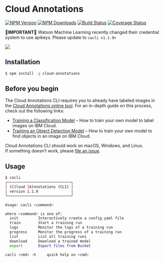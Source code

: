# Cloud Annotations
[![NPM Version](https://img.shields.io/npm/v/cloud-annotations.svg)](https://npmjs.org/package/cloud-annotations)
[![NPM Downloads](https://img.shields.io/npm/dm/cloud-annotations.svg)](https://npmjs.org/package/cloud-annotations)
[![Build Status](https://img.shields.io/travis/cloud-annotations/training/master.svg)](https://travis-ci.org/cloud-annotations/training)
[![Coverage Status](https://img.shields.io/coveralls/cloud-annotations/training/master.svg)](https://coveralls.io/github/cloud-annotations/training?branch=master)

**🚨IMPORTANT🚨** Watson Machine Learning recently changed their credential system to use apikeys. Please update to `cacli v1.1.9+` 

![](https://cloud-annotations.github.io/training/object-detection/assets/main.png)

## Installation

```bash
$ npm install -g cloud-annotations
```

## Before you begin

The Cloud Annotations CLI requires you to already have labeled images in the [Cloud Annotations online tool](https://cloud.annotations.ai/). For an in-depth guide on this process, check out the following links:

- [Training a Classification Model](https://cloud-annotations.github.io/training/classification/cli/) – How to train your own model to label images on IBM Cloud.
- [Training an Object Detection Model](https://cloud-annotations.github.io/training/object-detection/cli/) – How to train your own model to find objects in an image on IBM Cloud.

Cloud Annotations CLI should work on macOS, Windows, and Linux.<br>
If something doesn’t work, please [file an issue](https://github.com/cloud-annotations/training/issues/new).

## Usage
```bash
$ cacli
┌─────────────────────────────┐
│ (C)loud (A)nnotations (CLI) │
│ version 1.1.9               │
└─────────────────────────────┘

Usage: cacli <command>

where <command> is one of:
  init         Interactively create a config.yaml file
  train        Start a training run
  logs         Monitor the logs of a training run
  progress     Monitor the progress of a training run
  list         List all training runs
  download     Download a trained model
  export       Export files from Bucket

cacli <cmd> -h     quick help on <cmd>
```
